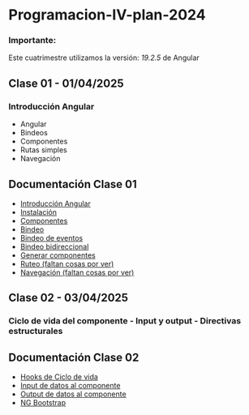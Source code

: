 # Programacion-IV-plan-2024

### Importante:
Este cuatrimestre utilizamos la versión: *19.2.5* de Angular

## Clase 01 - 01/04/2025

### Introducción Angular
-   Angular
-   Bindeos
-   Componentes
-   Rutas simples
-   Navegación

## Documentación Clase 01

- [Introducción Angular](https://angular.dev/)
- [Instalación](https://angular.dev/installation)
- [Componentes](https://angular.dev/guide/components)
- [Bindeo](https://angular.dev/guide/templates/binding)
- [Bindeo de eventos](https://angular.dev/guide/templates/event-listeners)
- [Bindeo bidireccional](https://angular.dev/guide/templates/two-way-binding)
- [Generar componentes](https://angular.dev/cli/generate/component)
- [Ruteo (faltan cosas por ver)](https://angular.dev/guide/routing/common-router-tasks)
- [Navegación (faltan cosas por ver)](https://angular.dev/guide/routing/router-tutorial)

## Clase 02 - 03/04/2025

### Ciclo de vida del componente - Input y output - Directivas estructurales

## Documentación Clase 02

- [Hooks de Ciclo de vida](https://angular.dev/guide/components/lifecycle)
- [Input de datos al componente](https://angular.dev/guide/components/inputs)
- [Output de datos al componente](https://angular.dev/guide/components/outputs)
- [NG Bootstrap](https://ng-bootstrap.github.io/#/home)

